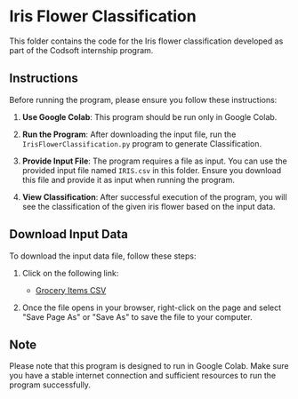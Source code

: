 # Iris Flower Classification

This folder contains the code for the Iris flower classification developed as part of the Codsoft internship program.

## Instructions

Before running the program, please ensure you follow these instructions:

1. **Use Google Colab**: This program should be run only in Google Colab.

2. **Run the Program**: After downloading the input file, run the `IrisFlowerClassification.py` program to generate Classification.

3. **Provide Input File**: The program requires a file as input. You can use the provided input file named `IRIS.csv` in this folder. Ensure you download this file and provide it as input when running the program.

4. **View Classification**: After successful execution of the program, you will see the classification of the given iris flower based on the input data.

## Download Input Data

To download the input data file, follow these steps:

1. Click on the following link:

   - [Grocery Items CSV](https://raw.githubusercontent.com/TrinadhKatlgunta/CODSOFT2/main/Task3_IrisFlowerClassification/IRIS.csv)

2. Once the file opens in your browser, right-click on the page and select "Save Page As" or "Save As" to save the file to your computer.

## Note

Please note that this program is designed to run in Google Colab. Make sure you have a stable internet connection and sufficient resources to run the program successfully.
